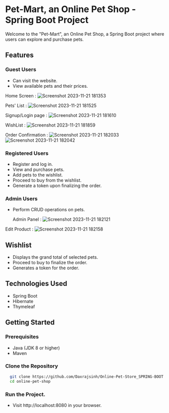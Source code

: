 # Pet-Mart, an Online Pet Shop - Spring Boot Project

Welcome to the "Pet-Mart", an Online Pet Shop, a Spring Boot project where users can explore and purchase pets.

## Features

### Guest Users
- Can visit the website.
- View available pets and their prices.

Home Screen :
  ![Screenshot 2023-11-21 181353](https://github.com/Daxrajsinh/Online-Pet-Store_SPRING-BOOT/assets/107194145/40e6a181-dd6b-4b66-a7d0-9ac848f07fb5)

Pets' List :
![Screenshot 2023-11-21 181525](https://github.com/Daxrajsinh/Online-Pet-Store_SPRING-BOOT/assets/107194145/43a25445-87c9-463b-ba33-7c63c5484176)

Signup/Login page :
![Screenshot 2023-11-21 181610](https://github.com/Daxrajsinh/Online-Pet-Store_SPRING-BOOT/assets/107194145/eaeb37b8-4485-4162-9ecf-0f0e5525d011)

WishList : 
![Screenshot 2023-11-21 181859](https://github.com/Daxrajsinh/Online-Pet-Store_SPRING-BOOT/assets/107194145/d6c07142-b438-4b0c-8932-b09411dd7da4)

Order Confirmation :
![Screenshot 2023-11-21 182033](https://github.com/Daxrajsinh/Online-Pet-Store_SPRING-BOOT/assets/107194145/b7fd7d30-0ade-4928-9cf7-1bca82340b04)
![Screenshot 2023-11-21 182042](https://github.com/Daxrajsinh/Online-Pet-Store_SPRING-BOOT/assets/107194145/ebfb03a0-838d-4a65-8921-b646ccabb881)


### Registered Users
- Register and log in.
- View and purchase pets.
- Add pets to the wishlist.
- Proceed to buy from the wishlist.
- Generate a token upon finalizing the order.

### Admin Users
- Perform CRUD operations on pets.

  Admin Panel : 
![Screenshot 2023-11-21 182121](https://github.com/Daxrajsinh/Online-Pet-Store_SPRING-BOOT/assets/107194145/72286f61-72ba-42cc-b09c-c502eacc3481)

Edit Product :
![Screenshot 2023-11-21 182158](https://github.com/Daxrajsinh/Online-Pet-Store_SPRING-BOOT/assets/107194145/f55f771a-88b5-482c-8f55-69fc8563155c)


## Wishlist
- Displays the grand total of selected pets.
- Proceed to buy to finalize the order.
- Generates a token for the order.

## Technologies Used
- Spring Boot
- Hibernate
- Thymeleaf

## Getting Started

### Prerequisites
- Java (JDK 8 or higher)
- Maven

### Clone the Repository
```bash
  git clone https://github.com/Daxrajsinh/Online-Pet-Store_SPRING-BOOT.git
  cd online-pet-shop
```
### Run the Project.
- Visit http://localhost:8080 in your browser.
